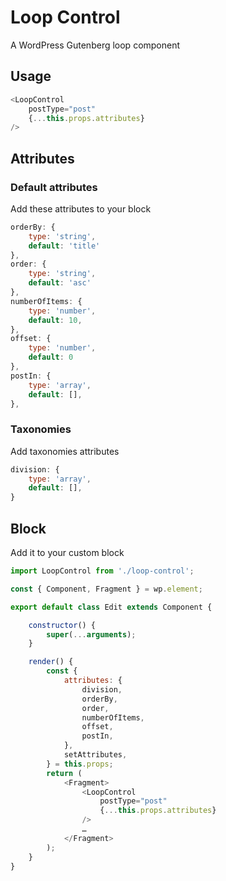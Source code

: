 # Loop Control
A WordPress Gutenberg loop component

## Usage

```js
<LoopControl
    postType="post"
    {...this.props.attributes}
/>
```

## Attributes

### Default attributes

Add these attributes to your block

```js
orderBy: {
    type: 'string',
    default: 'title'
},
order: {
    type: 'string',
    default: 'asc'
},
numberOfItems: {
    type: 'number',
    default: 10,
},
offset: {
    type: 'number',
    default: 0
},
postIn: {
    type: 'array',
    default: [],
},
```

### Taxonomies

Add taxonomies attributes

```js
division: {
    type: 'array',
    default: [],
}
```


## Block

Add it to your custom block

```js
import LoopControl from './loop-control';

const { Component, Fragment } = wp.element;

export default class Edit extends Component {

    constructor() {
        super(...arguments);
    }

    render() {
        const {
            attributes: {
                division,
                orderBy,
                order,
                numberOfItems,
                offset,
                postIn,
            },
            setAttributes,
        } = this.props;
        return (
            <Fragment>
                <LoopControl
                    postType="post"
                    {...this.props.attributes}
                />
                …
            </Fragment>
        );
    }
}
```
